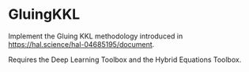 # GluingKKL

Implement the Gluing KKL methodology introduced in https://hal.science/hal-04685195/document.

Requires the Deep Learning Toolbox and the Hybrid Equations Toolbox.
